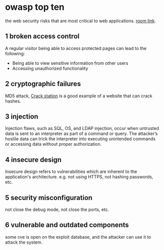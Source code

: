# owasp top ten

the web security risks that are most critical to web applications. [room link](https://tryhackme.com/r/room/owasptop102021).

## 1 broken access control

A regular visitor being able to access protected pages can lead to the following:

- Being able to view sensitive information from other users
- Accessing unauthorized functionality

## 2 cryptographic failures

MD5 attack, [Crack station](https://crackstation.net/) is a good example of a website that can crack hashes.

## 3 injection

Injection flaws, such as SQL, OS, and LDAP injection, occur when untrusted data is sent to an interpreter as part of a command or query. The attacker’s hostile data can trick the interpreter into executing unintended commands or accessing data without proper authorization.

## 4 insecure design

Insecure design refers to vulnerabilities which are inherent to the application's architecture. e.g. not using HTTPS, not hashing passwords, etc.

## 5 security misconfiguration

not close the debug mode, not close the ports, etc.

## 6 vulnerable and outdated components

some cve is open on the exploit database, and the attacker can use it to attack the system.

